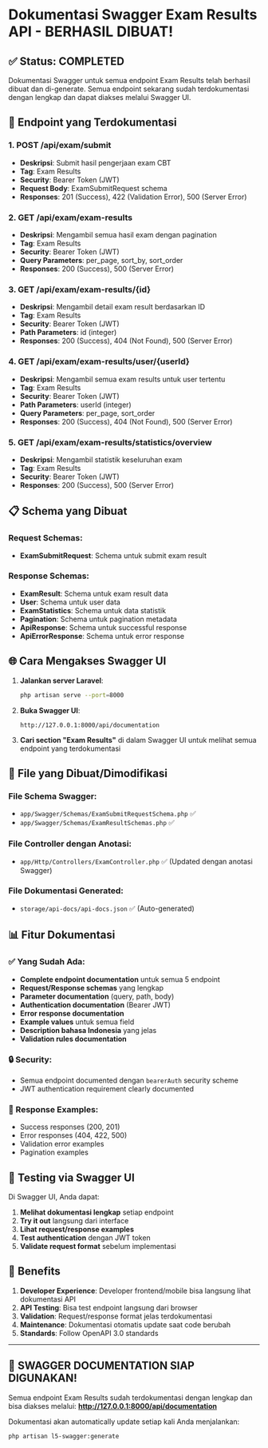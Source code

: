 # Dokumentasi Swagger Exam Results API - BERHASIL DIBUAT!

## ✅ Status: COMPLETED

Dokumentasi Swagger untuk semua endpoint Exam Results telah berhasil dibuat dan di-generate. Semua endpoint sekarang sudah terdokumentasi dengan lengkap dan dapat diakses melalui Swagger UI.

## 🚀 Endpoint yang Terdokumentasi

### 1. **POST /api/exam/submit**
- **Deskripsi**: Submit hasil pengerjaan exam CBT
- **Tag**: Exam Results
- **Security**: Bearer Token (JWT)
- **Request Body**: ExamSubmitRequest schema
- **Responses**: 201 (Success), 422 (Validation Error), 500 (Server Error)

### 2. **GET /api/exam/exam-results**
- **Deskripsi**: Mengambil semua hasil exam dengan pagination
- **Tag**: Exam Results
- **Security**: Bearer Token (JWT)
- **Query Parameters**: per_page, sort_by, sort_order
- **Responses**: 200 (Success), 500 (Server Error)

### 3. **GET /api/exam/exam-results/{id}**
- **Deskripsi**: Mengambil detail exam result berdasarkan ID
- **Tag**: Exam Results
- **Security**: Bearer Token (JWT)
- **Path Parameters**: id (integer)
- **Responses**: 200 (Success), 404 (Not Found), 500 (Server Error)

### 4. **GET /api/exam/exam-results/user/{userId}**
- **Deskripsi**: Mengambil semua exam results untuk user tertentu
- **Tag**: Exam Results
- **Security**: Bearer Token (JWT)
- **Path Parameters**: userId (integer)
- **Query Parameters**: per_page, sort_order
- **Responses**: 200 (Success), 404 (Not Found), 500 (Server Error)

### 5. **GET /api/exam/exam-results/statistics/overview**
- **Deskripsi**: Mengambil statistik keseluruhan exam
- **Tag**: Exam Results
- **Security**: Bearer Token (JWT)
- **Responses**: 200 (Success), 500 (Server Error)

## 📋 Schema yang Dibuat

### Request Schemas:
- **ExamSubmitRequest**: Schema untuk submit exam result

### Response Schemas:
- **ExamResult**: Schema untuk exam result data
- **User**: Schema untuk user data
- **ExamStatistics**: Schema untuk data statistik
- **Pagination**: Schema untuk pagination metadata
- **ApiResponse**: Schema untuk successful response
- **ApiErrorResponse**: Schema untuk error response

## 🌐 Cara Mengakses Swagger UI

1. **Jalankan server Laravel**:
   ```bash
   php artisan serve --port=8000
   ```

2. **Buka Swagger UI**:
   ```
   http://127.0.0.1:8000/api/documentation
   ```

3. **Cari section "Exam Results"** di dalam Swagger UI untuk melihat semua endpoint yang terdokumentasi

## 🔧 File yang Dibuat/Dimodifikasi

### File Schema Swagger:
- `app/Swagger/Schemas/ExamSubmitRequestSchema.php` ✅
- `app/Swagger/Schemas/ExamResultSchemas.php` ✅

### File Controller dengan Anotasi:
- `app/Http/Controllers/ExamController.php` ✅ (Updated dengan anotasi Swagger)

### File Dokumentasi Generated:
- `storage/api-docs/api-docs.json` ✅ (Auto-generated)

## 📊 Fitur Dokumentasi

### ✅ Yang Sudah Ada:
- **Complete endpoint documentation** untuk semua 5 endpoint
- **Request/Response schemas** yang lengkap
- **Parameter documentation** (query, path, body)
- **Authentication documentation** (Bearer JWT)
- **Error response documentation** 
- **Example values** untuk semua field
- **Description bahasa Indonesia** yang jelas
- **Validation rules documentation**

### 🔒 Security:
- Semua endpoint documented dengan `bearerAuth` security scheme
- JWT authentication requirement clearly documented

### 📝 Response Examples:
- Success responses (200, 201)
- Error responses (404, 422, 500)
- Validation error examples
- Pagination examples

## 🧪 Testing via Swagger UI

Di Swagger UI, Anda dapat:

1. **Melihat dokumentasi lengkap** setiap endpoint
2. **Try it out** langsung dari interface
3. **Lihat request/response examples**
4. **Test authentication** dengan JWT token
5. **Validate request format** sebelum implementasi

## 🎯 Benefits

1. **Developer Experience**: Developer frontend/mobile bisa langsung lihat dokumentasi API
2. **API Testing**: Bisa test endpoint langsung dari browser
3. **Validation**: Request/response format jelas terdokumentasi
4. **Maintenance**: Dokumentasi otomatis update saat code berubah
5. **Standards**: Follow OpenAPI 3.0 standards

---

## 🚀 **SWAGGER DOCUMENTATION SIAP DIGUNAKAN!**

Semua endpoint Exam Results sudah terdokumentasi dengan lengkap dan bisa diakses melalui:
**http://127.0.0.1:8000/api/documentation**

Dokumentasi akan automatically update setiap kali Anda menjalankan:
```bash
php artisan l5-swagger:generate
```
